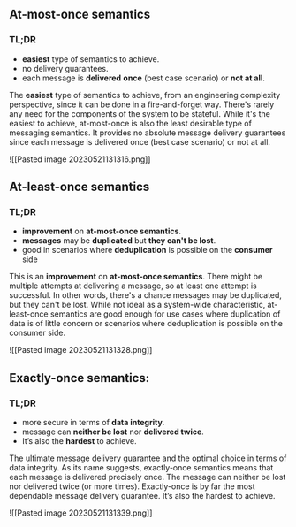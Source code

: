 ## **At-most-once semantics**

### TL;DR
- **easiest** type of semantics to achieve.
- no delivery guarantees.
- each message is **delivered** **once** (best case scenario) or **not at all**.

The **easiest** type of semantics to achieve, from an engineering complexity perspective, since it can be done in a fire-and-forget way. There's rarely any need for the components of the system to be stateful. While it's the easiest to achieve, at-most-once is also the least desirable type of messaging semantics. It provides no absolute message delivery guarantees since each message is delivered once (best case scenario) or not at all.

![[Pasted image 20230521131316.png]]

## **At-least-once semantics**
### TL;DR
-  **improvement** on **at-most-once semantics**.
-  **messages** may be **duplicated** but **they can't be lost**.
-  good in scenarios where **deduplication** is possible on the **consumer** side

This is an **improvement** on **at-most-once semantics**. There might be multiple attempts at delivering a message, so at least one attempt is successful. In other words, there's a chance messages may be duplicated, but they can't be lost. While not ideal as a system-wide characteristic, at-least-once semantics are good enough for use cases where duplication of data is of little concern or scenarios where deduplication is possible on the consumer side.

![[Pasted image 20230521131328.png]]
## **Exactly-once semantics:** 
### TL;DR
- more secure in terms of **data integrity**.
- message can **neither be lost** nor **delivered twice**.
- It’s also the **hardest** to achieve.

The ultimate message delivery guarantee and the optimal choice in terms of data integrity. As its name suggests, exactly-once semantics means that each message is delivered precisely once. The message can neither be lost nor delivered twice (or more times). Exactly-once is by far the most dependable message delivery guarantee. It’s also the hardest to achieve.

![[Pasted image 20230521131339.png]]